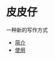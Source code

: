 # 皮皮仔
一种新的写作方式

+ [简介](https://dagaiguanyu.github.io/ppz/doc/dist/index/index.html)
+ [使用](https://dagaiguanyu.github.io/ppz/doc/dist/how2use/)